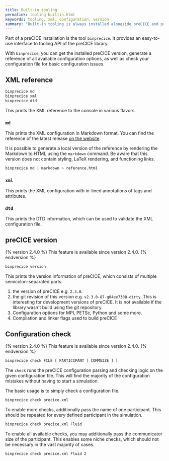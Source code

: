 ```yaml
---
title: Built-in tooling
permalink: tooling-builtin.html
keywords: tooling, xml, configuration, version
summary: "Built-in tooling is always installed alongside preCICE and provides some basic functionality."
---
```


Part of a preCICE installation is the tool `binprecice`.
It provides an easy-to-use interface to tooling API of the preCICE library.

With `binprecice`, you can get the installed preCICE version, generate a reference of all available configuration options, as well as check your configuration file for basic configuration issues.

## XML reference

```bash
binprecice md
binprecice xml
binprecice dtd
```

This prints the XML reference to the console in various flavors.

### `md`

This prints the XML configuration in Markdown format.
You can find the reference of the latest release [on the website](configuration-xml-reference.html).

It is possible to generate a local version of the reference by rendering the Markdown to HTML using the `markdown` command.
Be aware that this version does not contain styling, LaTeX rendering, and functioning links.

```bash
binprecice md | markdown > reference.html
```

### `xml`

This prints the XML configuration with in-lined annotations of tags and attributes.

### `dtd`

This prints the DTD information, which can be used to validate the XML configuration file.

## preCICE version

{% version 2.4.0 %}
This feature is available since version 2.4.0.
{% endversion %}

```bash
binprecice version
```

This prints the version information of preCICE, which consists of multiple semicolon-separated parts.

1. the version of preCICE e.g. `2.3.0`.
2. the git revision of this version e.g. `v2.3.0-87-g04ee7308-dirty`.
   This is interesting for development versions of preCICE.
   It is not available if the library wasn't build using the git repository.
3. Configuration options for MPI, PETSc, Python and some more.
4. Compilation and linker flags used to build preCICE

## Configuration check

{% version 2.4.0 %}
This feature is available since version 2.4.0.
{% endversion %}

```bash
binprecice check FILE [ PARTICIPANT [ COMMSIZE ] ]
```

The `check` runs the preCICE configuration parsing and checking logic on the given configuration file.
This will find the majority of the configuration mistakes without having to start a simulation.

The basic usage is to simply check a configuration file.

```bash
binprecice check precice.xml
```

To enable more checks, additionally pass the name of one participant.
This should be repeated for every defined participant in the simulation.

```bash
binprecice check precice.xml Fluid
```

To enable all available checks, you may additionally pass the communicator size of the participant.
This enables some niche checks, which should not be necessary in the vast majority of cases.

```bash
binprecice check precice.xml Fluid 2
```
